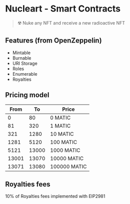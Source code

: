 # Nucleart - Smart Contracts

> ☢️ Nuke any NFT and receive a new radioactive NFT

## Features (from OpenZeppelin)

- Mintable
- Burnable
- URI Storage
- Roles
- Enumerable
- Royalties

## Pricing model

| From  | To    | Price        |
| ----- | ----- | ------------ |
| 0     | 80    | 0 MATIC      |
| 81    | 320   | 1 MATIC      |
| 321   | 1280  | 10 MATIC     |
| 1281  | 5120  | 100 MATIC    |
| 5121  | 13000 | 1000 MATIC   |
| 13001 | 13070 | 10000 MATIC  |
| 13071 | 13080 | 100000 MATIC |

## Royalties fees

10% of Royalties fees implemented with EIP2981
